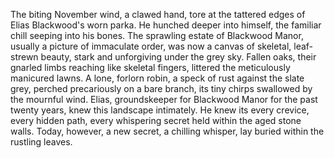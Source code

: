 The biting November wind, a clawed hand, tore at the tattered edges of Elias Blackwood's worn parka.  He hunched deeper into himself, the familiar chill seeping into his bones.  The sprawling estate of Blackwood Manor, usually a picture of immaculate order, was now a canvas of skeletal, leaf-strewn beauty, stark and unforgiving under the grey sky.  Fallen oaks, their gnarled limbs reaching like skeletal fingers, littered the meticulously manicured lawns.  A lone, forlorn robin, a speck of rust against the slate grey, perched precariously on a bare branch, its tiny chirps swallowed by the mournful wind.  Elias, groundskeeper for Blackwood Manor for the past twenty years, knew this landscape intimately.  He knew its every crevice, every hidden path, every whispering secret held within the aged stone walls.  Today, however, a new secret, a chilling whisper, lay buried within the rustling leaves.
